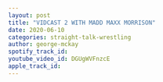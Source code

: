 ```yaml
---
layout: post
title: "VIDCAST 2 WITH MADD MAXX MORRISON"
date: 2020-06-10
categories: straight-talk-wrestling
author: george-mckay
spotify_track_id: 
youtube_video_id: DGUgWVFnzcE
apple_track_id: 
---
```

